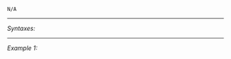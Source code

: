 `N/A`


---
*Syntaxes:*

<!-- [] call `BIS_fnc_moduleUnits` -->

---
*Example 1:*

<!-- 
```sqf
[] call BIS_fnc_moduleUnits;
``` -->